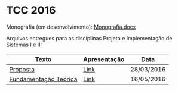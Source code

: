 # TCC 2016

Monografia (em desenvolvimento): [Monografia.docx](https://github.com/marcelocordeiro/TCC2016/blob/master/Monografia/Monografia.docx)

Arquivos entregues para as disciplinas Projeto e Implementação de Sistemas I e II:

| Texto | Apresentação | Data |
| ------ | ------------ | ---- |
| [Proposta](https://github.com/marcelocordeiro/TCC2016/blob/master/Monografia/Vers%C3%B5es/01%20-%20Proposta.pdf) | [Link](https://github.com/marcelocordeiro/TCC2016/blob/master/Apresenta%C3%A7%C3%B5es/01%20-%20Proposta.pdf) | 28/03/2016 |
| [Fundamentação Teórica](https://github.com/marcelocordeiro/TCC2016/blob/master/Monografia/Vers%C3%B5es/02%20-%20Fundamenta%C3%A7%C3%A3o%20Te%C3%B3rica.pdf) | [Link](https://github.com/marcelocordeiro/TCC2016/blob/master/Apresenta%C3%A7%C3%B5es/02%20-%20Fundamenta%C3%A7%C3%A3o%20Te%C3%B3rica.pdf) | 16/05/2016 |
